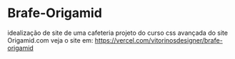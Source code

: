 # Brafe-Origamid
 idealização de site de uma cafeteria
projeto do curso css avançada do site Origamid.com
veja o site em: https://vercel.com/vitorinosdesigner/brafe-origamid
